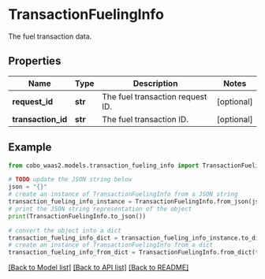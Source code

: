 # TransactionFuelingInfo

The fuel transaction data.

## Properties

Name | Type | Description | Notes
------------ | ------------- | ------------- | -------------
**request_id** | **str** | The fuel transaction request ID. | [optional] 
**transaction_id** | **str** | The fuel transaction ID. | [optional] 

## Example

```python
from cobo_waas2.models.transaction_fueling_info import TransactionFuelingInfo

# TODO update the JSON string below
json = "{}"
# create an instance of TransactionFuelingInfo from a JSON string
transaction_fueling_info_instance = TransactionFuelingInfo.from_json(json)
# print the JSON string representation of the object
print(TransactionFuelingInfo.to_json())

# convert the object into a dict
transaction_fueling_info_dict = transaction_fueling_info_instance.to_dict()
# create an instance of TransactionFuelingInfo from a dict
transaction_fueling_info_from_dict = TransactionFuelingInfo.from_dict(transaction_fueling_info_dict)
```
[[Back to Model list]](../README.md#documentation-for-models) [[Back to API list]](../README.md#documentation-for-api-endpoints) [[Back to README]](../README.md)


